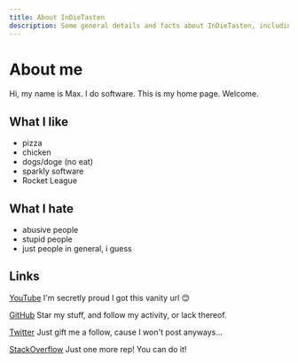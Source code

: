 ```yaml
---
title: About InDieTasten
description: Some general details and facts about InDieTasten, including social media links.
---
```


# About me

Hi, my name is Max. I do software. This is my home page. Welcome.

## What I like

- pizza
- chicken
- dogs/doge (no eat)
- sparkly software
- Rocket League

## What I hate

- abusive people
- stupid people
- just people in general, i guess

## Links

[YouTube](https://youtube.com/indietasten)
I'm secretly proud I got this vanity url 😊

[GitHub](https://github.com/indietasten)
Star my stuff, and follow my activity, or lack thereof.

[Twitter](https://twitter.com/indietasten)
Just gift me a follow, cause I won't post anyways...

[StackOverflow](https://stackoverflow.com/users/3919195/indietasten)
Just one more rep! You can do it!


